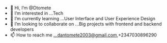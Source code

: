 - 👋 Hi, I’m @Dtomete
- 👀 I’m interested in ...Tech
- 🌱 I’m currently learning ...User Interface and User Experience Design
- 💞️ I’m looking to collaborate on ...Big projects with frontend and backend developers
- 📫 How to reach me ...dantomete2003@gmail.com,+2347030896290

<!---
Dtomete/Dtomete is a ✨ special ✨ repository because its `README.md` (this file) appears on your GitHub profile.
You can click the Preview link to take a look at your changes.
--->
